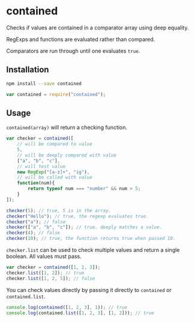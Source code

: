 # contained

Checks if values are contained in a comparator array using deep equality.

RegExps and functions are evaluated rather than compared.

Comparators are run through until one evaluates `true`.

## Installation

```sh
npm install --save contained
```

```js
var contained = require("contained");
```

## Usage

`contained(array)` will return a checking function.

```js
var checker = contained([
    // will be compared to value
    5,
    // will be deeply compared with value
    ["a", "b", "c"],
    // will test value
    new RegExp("[a-z]+", "ig"),
    // will be called with value
    function(num){
        return typeof num === "number" && num > 5;
    }
]);

checker(5); // true, 5 is in the array.
checker("Hello"); // true, the regexp evaluates true.
checker("a"); // false
checker(["a", "b", "c"]); // true. deeply matches a value.
checker(4); // false
checker(10); // true, the function returns true when passed 10.
```

`checker.list` can be used to check multiple values and return a single boolean. All values must pass.

```js
var checker = contained([1, 2, 3]);
checker.list([1, 2]); // true
checker.list([1, 2, 5]); // false
```

You can check values directly by passing it directly to `contained` or `contained.list`.

```js
console.log(contained([1, 2, 3], 1)); // true
console.log(contained.list([1, 2, 3], [1, 2])); // true
```